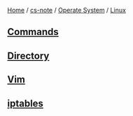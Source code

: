 [Home](https://mengxianbin.github.io) /
[cs-note](https://mengxianbin.github.io/cs-note/content) /
[Operate System](https://mengxianbin.github.io/cs-note/content/Operate%20System) /
[Linux](https://mengxianbin.github.io/cs-note/content/Operate%20System/Linux)

## [Commands](https://mengxianbin.github.io/cs-note/content/Operate%20System/Linux/Commands/)

## [Directory](https://mengxianbin.github.io/cs-note/content/Operate%20System/Linux/Directory/)

## [Vim](https://mengxianbin.github.io/cs-note/content/Operate%20System/Linux/Vim/)

## [iptables](https://mengxianbin.github.io/cs-note/content/Operate%20System/Linux/iptables/)
